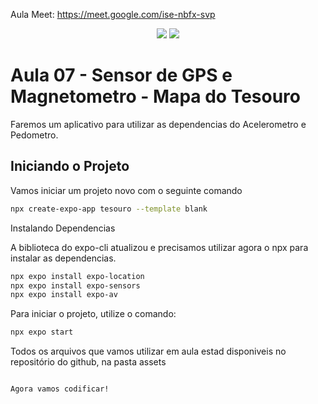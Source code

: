 Aula Meet: https://meet.google.com/ise-nbfx-svp
<div align = center>
  <img src = "https://github.com/user-attachments/assets/2ea2acc2-d636-4f0f-9b3e-dcb4f8b6e447">
  <img src = "https://github.com/user-attachments/assets/bf7151ea-dfcc-42d9-b4fe-6ede2e5f4649">


 

</div>  


# Aula 07 -  Sensor de GPS e Magnetometro - Mapa do Tesouro

Faremos um aplicativo para utilizar as dependencias do Acelerometro e Pedometro.

## Iniciando o Projeto

Vamos iniciar um projeto novo com o seguinte comando

```bash
npx create-expo-app tesouro --template blank
```
Instalando Dependencias

A biblioteca do expo-cli atualizou e precisamos utilizar agora o npx para instalar as dependencias.

```bash
npx expo install expo-location
npx expo install expo-sensors
npx expo install expo-av

```
Para iniciar o projeto, utilize o comando:

```bash
npx expo start
```
Todos os arquivos que vamos utilizar em aula estad disponiveis no repositório do github, na pasta assets

```bash

Agora vamos codificar!





